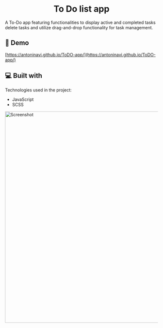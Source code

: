 <h1 align="center" id="title">To Do list app</h1>

<p id="description">A To-Do app featuring functionalities to display active and completed tasks delete tasks and utilize drag-and-drop functionality for task management.</p>

<h2>🚀 Demo</h2>

[https://antoninavi.github.io/ToDO-app/](https://antoninavi.github.io/ToDO-app/)

  
  
<h2>💻 Built with</h2>

Technologies used in the project:

*   JavaScript
*   SCSS

<img width="695" alt="Screenshot" src="https://github.com/AntoninaVi/ToDO-app/assets/68278960/76cf6ad3-0c1e-4a76-a63c-5f1bf1aec148">
